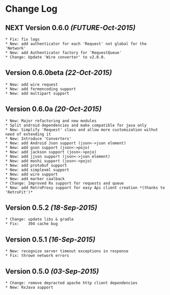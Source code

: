 Change Log
==========

NEXT Version 0.6.0 *(FUTURE-Oct-2015)*
----------------------------------
	* Fix: fix logs
	* New: add authenticator for each 'Request' not global for the 'Network'
	* New: add Authenticator factory for 'RequestQueue'
	* Change: Update 'Wire converter' to v2.0.0.


Version 0.6.0beta *(22-Oct-2015)*
----------------------------------
	* New: add wire request
	* New: add formencoding support
	* New: add multipart support


Version 0.6.0a *(20-Oct-2015)*
----------------------------------
    * New: Major refactoring and new modules
    * Split android dependencies and make compatible for java only
    * New: Simplify 'Request' class and allow more customization withut need of extending it
    * New: Introduce 'Converters'
    * New: add Android Json support (json<->json element)
    * New: add gson support (json<->pojo)
    * New: add jackson support (josn<->pojo)
    * New: add jjson support (json<->json element)
    * New: add moshi support (josn<->pojo)
    * New: add protobuf support
    * New: add simplexml support
    * New: add wire support
    * New: add marker caalback
    * Change: Improved Rx support for requests and queue
    * New: add RetroProxy support for easy Api client creation *(thanks to 'RetroFit')*

Version 0.5.2 *(18-Sep-2015)*
----------------------------------
    * Change: update libs & gradle
    * Fix:    304 cache bug

Version 0.5.1 *(16-Sep-2015)*
----------------------------------

    * New: recognize server timeout exceptions in response
    * Fix: thrown network errors

Version 0.5.0 *(03-Sep-2015)*
----------------------------------

    * Change: remove depracted apache http client dependencies
    * New: RxJava support

